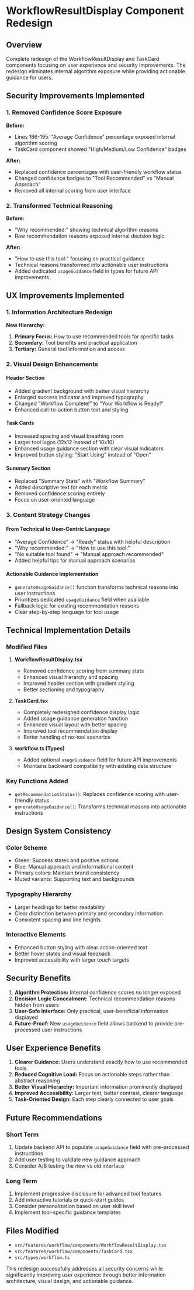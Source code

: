 # WorkflowResultDisplay Component Redesign

## Overview
Complete redesign of the WorkflowResultDisplay and TaskCard components focusing on user experience and security improvements. The redesign eliminates internal algorithm exposure while providing actionable guidance for users.

## Security Improvements Implemented

### 1. Removed Confidence Score Exposure
**Before:** 
- Lines 186-195: "Average Confidence" percentage exposed internal algorithm scoring
- TaskCard component showed "High/Medium/Low Confidence" badges

**After:**
- Replaced confidence percentages with user-friendly workflow status
- Changed confidence badges to "Tool Recommended" vs "Manual Approach"
- Removed all internal scoring from user interface

### 2. Transformed Technical Reasoning
**Before:**
- "Why recommended:" showing technical algorithm reasons
- Raw recommendation reasons exposed internal decision logic

**After:**
- "How to use this tool:" focusing on practical guidance
- Technical reasons transformed into actionable user instructions
- Added dedicated `usageGuidance` field in types for future API improvements

## UX Improvements Implemented

### 1. Information Architecture Redesign
**New Hierarchy:**
1. **Primary Focus:** How to use recommended tools for specific tasks
2. **Secondary:** Tool benefits and practical application
3. **Tertiary:** General tool information and access

### 2. Visual Design Enhancements

#### Header Section
- Added gradient background with better visual hierarchy
- Enlarged success indicator and improved typography
- Changed "Workflow Complete!" to "Your Workflow is Ready!"
- Enhanced call-to-action button text and styling

#### Task Cards
- Increased spacing and visual breathing room
- Larger tool logos (12x12 instead of 10x10)
- Enhanced usage guidance section with clear visual indicators
- Improved button styling: "Start Using" instead of "Open"

#### Summary Section
- Replaced "Summary Stats" with "Workflow Summary"
- Added descriptive text for each metric
- Removed confidence scoring entirely
- Focus on user-oriented language

### 3. Content Strategy Changes

#### From Technical to User-Centric Language
- "Average Confidence" → "Ready" status with helpful description
- "Why recommended:" → "How to use this tool:"
- "No suitable tool found" → "Manual approach recommended"
- Added helpful tips for manual approach scenarios

#### Actionable Guidance Implementation
- `generateUsageGuidance()` function transforms technical reasons into user instructions
- Prioritizes dedicated `usageGuidance` field when available
- Fallback logic for existing recommendation reasons
- Clear step-by-step language for tool usage

## Technical Implementation Details

### Modified Files
1. **WorkflowResultDisplay.tsx**
   - Removed confidence scoring from summary stats
   - Enhanced visual hierarchy and spacing
   - Improved header section with gradient styling
   - Better sectioning and typography

2. **TaskCard.tsx**
   - Completely redesigned confidence display logic
   - Added usage guidance generation function
   - Enhanced visual layout with better spacing
   - Improved tool recommendation display
   - Better handling of no-tool scenarios

3. **workflow.ts (Types)**
   - Added optional `usageGuidance` field for future API improvements
   - Maintains backward compatibility with existing data structure

### Key Functions Added
- `getRecommendationStatus()`: Replaces confidence scoring with user-friendly status
- `generateUsageGuidance()`: Transforms technical reasons into actionable instructions

## Design System Consistency

### Color Scheme
- Green: Success states and positive actions
- Blue: Manual approach and informational content
- Primary colors: Maintain brand consistency
- Muted variants: Supporting text and backgrounds

### Typography Hierarchy
- Larger headings for better readability
- Clear distinction between primary and secondary information
- Consistent spacing and line heights

### Interactive Elements
- Enhanced button styling with clear action-oriented text
- Better hover states and visual feedback
- Improved accessibility with larger touch targets

## Security Benefits

1. **Algorithm Protection:** Internal confidence scores no longer exposed
2. **Decision Logic Concealment:** Technical recommendation reasons hidden from users
3. **User-Safe Interface:** Only practical, user-beneficial information displayed
4. **Future-Proof:** New `usageGuidance` field allows backend to provide pre-processed user instructions

## User Experience Benefits

1. **Clearer Guidance:** Users understand exactly how to use recommended tools
2. **Reduced Cognitive Load:** Focus on actionable steps rather than abstract reasoning
3. **Better Visual Hierarchy:** Important information prominently displayed
4. **Improved Accessibility:** Larger text, better contrast, clearer language
5. **Task-Oriented Design:** Each step clearly connected to user goals

## Future Recommendations

### Short Term
1. Update backend API to populate `usageGuidance` field with pre-processed instructions
2. Add user testing to validate new guidance approach
3. Consider A/B testing the new vs old interface

### Long Term
1. Implement progressive disclosure for advanced tool features
2. Add interactive tutorials or quick-start guides
3. Consider personalization based on user skill level
4. Implement tool-specific guidance templates

## Files Modified
- `src/features/workflow/components/WorkflowResultDisplay.tsx`
- `src/features/workflow/components/TaskCard.tsx`
- `src/types/workflow.ts`

This redesign successfully addresses all security concerns while significantly improving user experience through better information architecture, visual design, and actionable guidance.